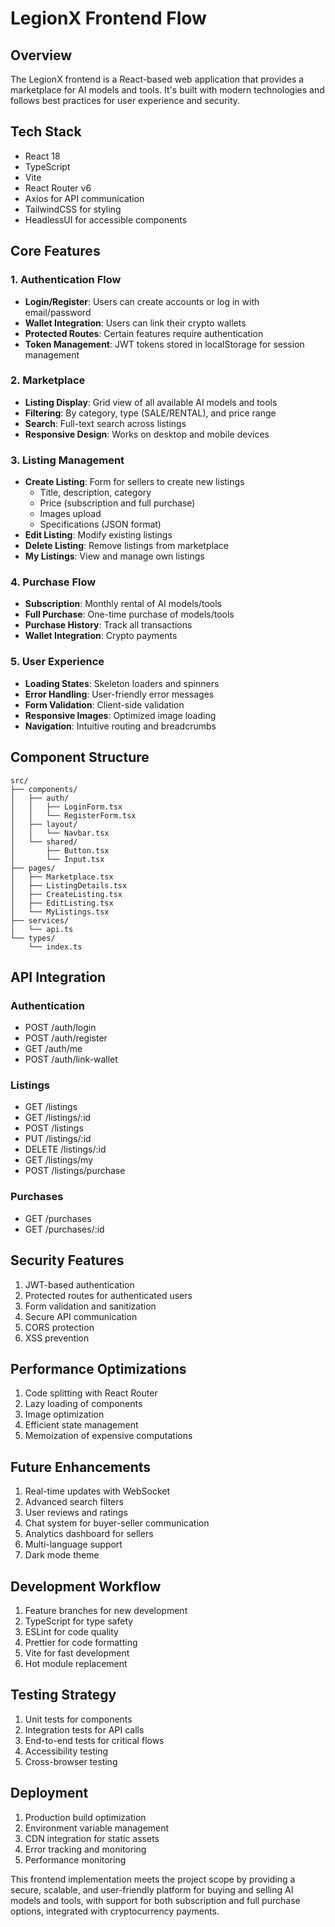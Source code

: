 # LegionX Frontend Flow

## Overview
The LegionX frontend is a React-based web application that provides a marketplace for AI models and tools. It's built with modern technologies and follows best practices for user experience and security.

## Tech Stack
- React 18
- TypeScript
- Vite
- React Router v6
- Axios for API communication
- TailwindCSS for styling
- HeadlessUI for accessible components

## Core Features

### 1. Authentication Flow
- **Login/Register**: Users can create accounts or log in with email/password
- **Wallet Integration**: Users can link their crypto wallets
- **Protected Routes**: Certain features require authentication
- **Token Management**: JWT tokens stored in localStorage for session management

### 2. Marketplace
- **Listing Display**: Grid view of all available AI models and tools
- **Filtering**: By category, type (SALE/RENTAL), and price range
- **Search**: Full-text search across listings
- **Responsive Design**: Works on desktop and mobile devices

### 3. Listing Management
- **Create Listing**: Form for sellers to create new listings
  - Title, description, category
  - Price (subscription and full purchase)
  - Images upload
  - Specifications (JSON format)
- **Edit Listing**: Modify existing listings
- **Delete Listing**: Remove listings from marketplace
- **My Listings**: View and manage own listings

### 4. Purchase Flow
- **Subscription**: Monthly rental of AI models/tools
- **Full Purchase**: One-time purchase of models/tools
- **Purchase History**: Track all transactions
- **Wallet Integration**: Crypto payments

### 5. User Experience
- **Loading States**: Skeleton loaders and spinners
- **Error Handling**: User-friendly error messages
- **Form Validation**: Client-side validation
- **Responsive Images**: Optimized image loading
- **Navigation**: Intuitive routing and breadcrumbs

## Component Structure

```
src/
├── components/
│   ├── auth/
│   │   ├── LoginForm.tsx
│   │   └── RegisterForm.tsx
│   ├── layout/
│   │   └── Navbar.tsx
│   └── shared/
│       ├── Button.tsx
│       └── Input.tsx
├── pages/
│   ├── Marketplace.tsx
│   ├── ListingDetails.tsx
│   ├── CreateListing.tsx
│   ├── EditListing.tsx
│   └── MyListings.tsx
├── services/
│   └── api.ts
└── types/
    └── index.ts
```

## API Integration

### Authentication
- POST /auth/login
- POST /auth/register
- GET /auth/me
- POST /auth/link-wallet

### Listings
- GET /listings
- GET /listings/:id
- POST /listings
- PUT /listings/:id
- DELETE /listings/:id
- GET /listings/my
- POST /listings/purchase

### Purchases
- GET /purchases
- GET /purchases/:id

## Security Features
1. JWT-based authentication
2. Protected routes for authenticated users
3. Form validation and sanitization
4. Secure API communication
5. CORS protection
6. XSS prevention

## Performance Optimizations
1. Code splitting with React Router
2. Lazy loading of components
3. Image optimization
4. Efficient state management
5. Memoization of expensive computations

## Future Enhancements
1. Real-time updates with WebSocket
2. Advanced search filters
3. User reviews and ratings
4. Chat system for buyer-seller communication
5. Analytics dashboard for sellers
6. Multi-language support
7. Dark mode theme

## Development Workflow
1. Feature branches for new development
2. TypeScript for type safety
3. ESLint for code quality
4. Prettier for code formatting
5. Vite for fast development
6. Hot module replacement

## Testing Strategy
1. Unit tests for components
2. Integration tests for API calls
3. End-to-end tests for critical flows
4. Accessibility testing
5. Cross-browser testing

## Deployment
1. Production build optimization
2. Environment variable management
3. CDN integration for static assets
4. Error tracking and monitoring
5. Performance monitoring

This frontend implementation meets the project scope by providing a secure, scalable, and user-friendly platform for buying and selling AI models and tools, with support for both subscription and full purchase options, integrated with cryptocurrency payments. 